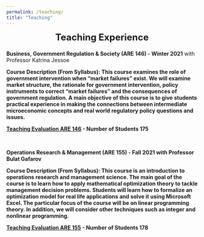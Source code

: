 ```yaml
---
permalink: /teaching/
title: "Teaching"
---
```


<style>
  .small-spacing {
    margin-bottom: 5px; /* Adjust to your desired space */
  }
</style>

<div style="text-align: center; font-size: 24px; font-weight: bold; margin-bottom: 20px;">
  Teaching Experience
</div>
<!-- Add a smaller margin to control spacing -->


<b>Business, Government Regulation & Society (ARE 146) - Winter 2021</b> with Professor Katrina Jessoe

<b>Course Description (From Syllabus):<b> This course examines the role of government intervention when “market failures” exist. We will examine market structure, the rationale for government intervention, policy instruments to correct “market failures” and the consequences of government regulation. A main objective of this course is to give students practical experience in making the connections between intermediate microeconomic concepts and real world regulatory policy questions and issues.

[Teaching Evaluation ARE 146](https://frederikstrabo.github.io/files/ARE146_Evals.pdf) - Number of Students 175 

<br>

<b>Operations Research & Management (ARE 155) - Fall 2021</b> with Professor Bulat Gafarov

<b>Course Description (From Syllabus):<b> This course is an introduction to operations research and management science. The main goal of the course is to learn how to apply mathematical optimization theory to tackle management decision problems. Students will learn how to formalize an optimization model for real life applications and solve it using Microsoft Excel. The particular focus of the course will be on linear programming theory. In addition, we will consider other techniques such as integer and nonlinear programming.

[Teaching Evaluation ARE 155](https://frederikstrabo.github.io/files/ARE155_Evals.pdf) - Number of Students 178 
